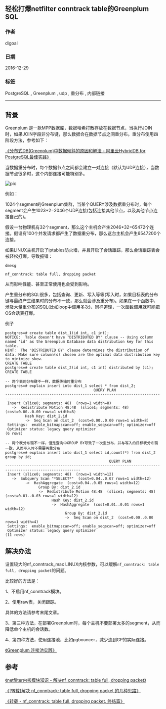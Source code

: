## 轻松打爆netfilter conntrack table的Greenplum SQL  
    
### 作者    
digoal    
    
### 日期    
2016-12-29    
    
### 标签    
PostgreSQL , Greenplum , udp , 重分布 , 内部链接     
    
----    
    
## 背景    
Greenplum 是一款MPP数据库，数据哈希打散存放在数据节点，当执行JOIN时，如果JOIN字段非分布键，那么数据会在数据节点之间重分布。重分布使用四阶段方法，参考如下：  
  
[《分布式DB(Greenplum)中数据倾斜的原因和解法 - 阿里云HybridDB for PostgreSQL最佳实践》](../201708/20170821_02.md)    
  
当数据重分布时，每个数据节点之间都会建立一对连接（默认为UDP连接），当数据节点很多时，这个内部连接可能特别多。  
  
![pic](20161229_05_pic_001.jpg)  
  
例如：  
  
1024个segment的Greenplum集群，当某个QUERY涉及数据重分布时，每个segment会产生1023*2=2046个UDP连接(包括连接其他节点，以及其他节点连接自己的)。  
  
假设一台物理机有32个segment，那么这个主机会产生2046*32=65472个连接。假设有100个并发请求都产生了数据重分布，那么这台主机会产生6547200个连接。  
  
如果LINUX主机开启了iptables防火墙，并且开启了会话跟踪，那么会话跟踪表会被轻松打爆。导致报错：  
  
```  
dmesg  
  
nf_conntrack: table full, dropping packet  
```  
  
从而影响性能、甚至正常使用也会受到影响。  
   
产生重分布的SQL很多，包括查询、更新、写入等等(写入时，如果目标表的分布键与最终产生结果时的分布不一致，那么就会涉及重分布)。如果在一个函数中，涉及大量重分布的SQL(比如loop中调用多次)，同样道理，一次函数调用就可能把OS会话表打爆。   
  
例子   
  
```
postgres=# create table dist_1(id int, c1 int);
NOTICE:  Table doesn't have 'DISTRIBUTED BY' clause -- Using column named 'id' as the Greenplum Database data distribution key for this table.
HINT:  The 'DISTRIBUTED BY' clause determines the distribution of data. Make sure column(s) chosen are the optimal data distribution key to minimize skew.
CREATE TABLE
postgres=# create table dist_2(id int, c1 int) distributed by (c1);
CREATE TABLE

-- 两个表的分布键不一样，数据传输时重分布
postgres=# explain insert into dist_1 select * from dist_2;
                                        QUERY PLAN                                         
-------------------------------------------------------------------------------------------
 Insert (slice0; segments: 48)  (rows=1 width=8)
   ->  Redistribute Motion 48:48  (slice1; segments: 48)  (cost=0.00..0.00 rows=1 width=8)
         Hash Key: dist_2.id
         ->  Seq Scan on dist_2  (cost=0.00..0.00 rows=1 width=8)
 Settings:  enable_bitmapscan=off; enable_seqscan=off; optimizer=off
 Optimizer status: legacy query optimizer
(6 rows)

-- 两个表分布键不一样，但是查询中GROUP BY导致了一次重分布，并与写入的目标表分布键一致，从而写入时不需要再重分布
postgres=# explain insert into dist_1 select id,count(*) from dist_2 group by id;
                                               QUERY PLAN                                               
--------------------------------------------------------------------------------------------------------
 Insert (slice0; segments: 48)  (rows=1 width=12)
   ->  Subquery Scan "*SELECT*"  (cost=0.04..0.07 rows=1 width=12)
         ->  HashAggregate  (cost=0.04..0.05 rows=1 width=12)
               Group By: dist_2.id
               ->  Redistribute Motion 48:48  (slice1; segments: 48)  (cost=0.01..0.03 rows=1 width=12)
                     Hash Key: dist_2.id
                     ->  HashAggregate  (cost=0.01..0.01 rows=1 width=12)
                           Group By: dist_2.id
                           ->  Seq Scan on dist_2  (cost=0.00..0.00 rows=1 width=4)
 Settings:  enable_bitmapscan=off; enable_seqscan=off; optimizer=off
 Optimizer status: legacy query optimizer
(11 rows)
```
   
  
## 解决办法  
设置较大的nf_conntrack_max LINUX内核参数，可以缓解```nf_conntrack: table full, dropping packet```的问题。  
  
比较好的方法是：  
  
1、不启用nf_conntrack模块。  
  
2、使用raw表，关闭跟踪。  
  
具体的方法请参考末尾文章。  
  
3、第三种方法，在部署Greenplum时，每个主机不要部署太多的segment，从而降低单个主机的会话数。   
  
4、第四种方法，使用连接池，比如pgbouncer，减少连到GP的实际连接。   
  
[《Greenplum 连接池实践》](../201801/20180128_04.md)  
    
## 参考    
[《netfilter内核模块知识 - 解决nf_conntrack: table full, dropping packet》](../201612/20161229_04.md)    
    
[《[转载]解决 nf_conntrack: table full, dropping packet 的几种思路》](../201612/20161229_03.md)    
    
[《转载 - nf_conntrack: table full, dropping packet. 终结篇》](../201612/20161229_02.md)    
